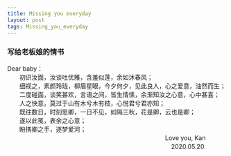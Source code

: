 ```yaml
---
title: Missing you everyday
layout: post
tags: Missing_you_everyday
---
```


### 写给老板娘的情书

Dear baby：<br>
　　初识汝面，汝谈吐优雅，含羞似莲，余如沐春风；  <br>
　　细视之，素颜玲珑，柳眉星眼，今夕何夕，见此良人，心之爱意，油然而生；<br>
　　二度碰面，谈笑甚欢，言语之间，皆生情愫，余渐知汝之心意，心中甚喜；<br>
　　人之快意，莫过于山有木兮木有枝，心悦君兮君亦知；<br>
　　既往数日，时刻思卿，一日不见，如隔三秋，花是卿，云也是卿；<br>
　　遂以此笺，表余之心意；<br>
　　盼携卿之手，逐梦爱河；<br>
　　　　　　　　　　　　　　　　　　　　　　　　　　Love you, Kan
　　　　　　　　　　　　　　　　　　　　　　　　　　　2020.05.20